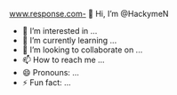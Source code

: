 www.response.com- 👋 Hi, I’m @HackymeN
- 👀 I’m interested in ...
- 🌱 I’m currently learning ...
- 💞️ I’m looking to collaborate on ...
- 📫 How to reach me ...
- 😄 Pronouns: ...
- ⚡ Fun fact: ...

<!---
HackymeN/HackymeN is a ✨ special ✨ repository because its `README.md` (this file) appears on your GitHub profile.
You can click the Preview link to take a look at your changes.
--->
